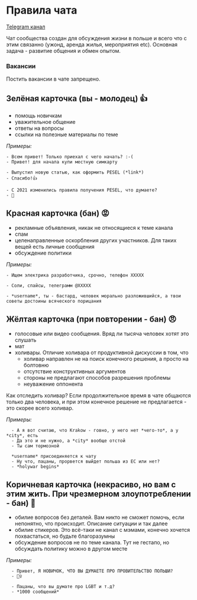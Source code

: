 # Правила чата
[Telegram канал](https://t.me/rudart)

Чат сообщества создан для обсуждения жизни в польше и всего что с этим связанно (ужонд, аренда жилья, мероприятия etc). Основная задача - развитие общения и обмен опытом.

### Вакансии
Постить вакансии в чате запрещено.

## Зелёная карточка (вы - молодец) 👍
- помощь новичкам
- уважительное общение
- ответы на вопросы
- ссылки на полезные материалы по теме

_Примеры:_  
  ```
  - Всем привет! Только приехал с чего начать? :-(
  - Привет! для начала купи местную симкарту
  
  - Выпустил новую статью, как оформить PESEL (*link*)
  - Спасибо!👍
  
  - С 2021 изменились правила получения PESEL, что думаете?
  - 🤯
  ```

## Красная карточка (бан) 😡
- рекламные объявления, никак не относящиеся к теме канала
- спам
- целенаправленные оскорбления других участников. Для таких вещей есть личные сообщения
- обсуждение политики

_Примеры:_   
  ```
  - Ищем электрика разработчика, срочно, телефон XXXXX
  
  - Соли, спайсы, телеграмм @XXXXX
  
  - *username*, ты - бастард, человек морально разложившийся, а твои советы достоины всяческого порицания
  
  ```

## Жёлтая карточка (при повторении - бан) 😠
- голосовые или видео сообщения. Вряд ли тысяча человек хотят это слушать
- мат
- холивары. Отличие холивара от продуктивной дискуссии в том, что 
  - холивар направлен не на поиск конечного решения, а просто на болтовню
  - отсутствие конструктивных аргументов
  - стороны не предлагают способов разрешения проблемы
  - неуважение оппонента  
  
Как отследить холивар? Если продолжительное время в чате общаются только два человека, и при этом конечное решение не предлагается - это скорее всего холивар.  

_Примеры:_   
  ```
    - А я вот считаю, что Krakow - говно, у него нет *чего-то*, а у *city*, есть
    - Да это и не нужно, а *city* вообще отстой
    - Ты сам тормозной
    
    *username* присоединяется к чату
    - Ну что, пацаны, прорвется выйдет польша из ЕС или нет?
    - *holywar begins*
  ```

## Коричневая карточка (некрасиво, но вам с этим жить. При чрезмерном злоупотреблении - бан) 💩
- обилие вопросов без деталей. Вам никто не сможет помочь, если непонятно, что происходит. Описание ситуации и так далее
- обилие стикеров. Это всё-таки не канал с мэмами, конечно хочется похвастаться, но будьте благоразумны
- обсуждение вопросов не по теме канала. Тут не гестапо, но обсуждать политику можно в другом месте

_Примеры:_   
  ```
    - Привет, Я НОВИЧОК, ЧТО ВЫ ДУМАЕТЕ ПРО ПРОВИТЕЛЬСТВО ПОЛЬШИ?
    - 🤦‍♀️
    
    - Пацаны, что вы думате про LGBT и т.д?
    - *1000 сообщений*
  ```
